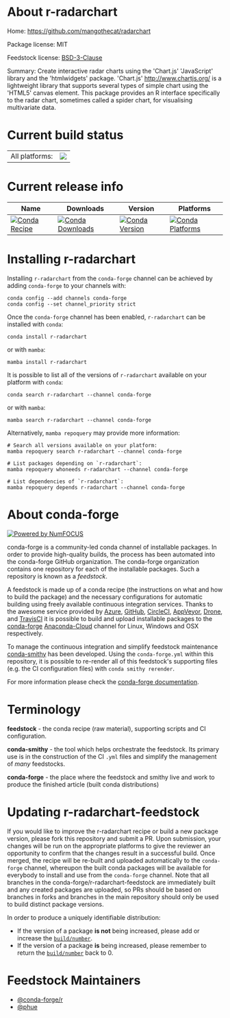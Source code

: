 About r-radarchart
==================

Home: https://github.com/mangothecat/radarchart

Package license: MIT

Feedstock license: [BSD-3-Clause](https://github.com/conda-forge/r-radarchart-feedstock/blob/main/LICENSE.txt)

Summary: Create interactive radar charts using the 'Chart.js' 'JavaScript' library and the 'htmlwidgets' package. 'Chart.js' <http://www.chartjs.org/> is a lightweight library that supports several types of simple chart using the 'HTML5' canvas element. This package provides an R interface specifically to the radar chart, sometimes called a spider chart, for visualising multivariate data.

Current build status
====================


<table><tr><td>All platforms:</td>
    <td>
      <a href="https://dev.azure.com/conda-forge/feedstock-builds/_build/latest?definitionId=14887&branchName=main">
        <img src="https://dev.azure.com/conda-forge/feedstock-builds/_apis/build/status/r-radarchart-feedstock?branchName=main">
      </a>
    </td>
  </tr>
</table>

Current release info
====================

| Name | Downloads | Version | Platforms |
| --- | --- | --- | --- |
| [![Conda Recipe](https://img.shields.io/badge/recipe-r--radarchart-green.svg)](https://anaconda.org/conda-forge/r-radarchart) | [![Conda Downloads](https://img.shields.io/conda/dn/conda-forge/r-radarchart.svg)](https://anaconda.org/conda-forge/r-radarchart) | [![Conda Version](https://img.shields.io/conda/vn/conda-forge/r-radarchart.svg)](https://anaconda.org/conda-forge/r-radarchart) | [![Conda Platforms](https://img.shields.io/conda/pn/conda-forge/r-radarchart.svg)](https://anaconda.org/conda-forge/r-radarchart) |

Installing r-radarchart
=======================

Installing `r-radarchart` from the `conda-forge` channel can be achieved by adding `conda-forge` to your channels with:

```
conda config --add channels conda-forge
conda config --set channel_priority strict
```

Once the `conda-forge` channel has been enabled, `r-radarchart` can be installed with `conda`:

```
conda install r-radarchart
```

or with `mamba`:

```
mamba install r-radarchart
```

It is possible to list all of the versions of `r-radarchart` available on your platform with `conda`:

```
conda search r-radarchart --channel conda-forge
```

or with `mamba`:

```
mamba search r-radarchart --channel conda-forge
```

Alternatively, `mamba repoquery` may provide more information:

```
# Search all versions available on your platform:
mamba repoquery search r-radarchart --channel conda-forge

# List packages depending on `r-radarchart`:
mamba repoquery whoneeds r-radarchart --channel conda-forge

# List dependencies of `r-radarchart`:
mamba repoquery depends r-radarchart --channel conda-forge
```


About conda-forge
=================

[![Powered by
NumFOCUS](https://img.shields.io/badge/powered%20by-NumFOCUS-orange.svg?style=flat&colorA=E1523D&colorB=007D8A)](https://numfocus.org)

conda-forge is a community-led conda channel of installable packages.
In order to provide high-quality builds, the process has been automated into the
conda-forge GitHub organization. The conda-forge organization contains one repository
for each of the installable packages. Such a repository is known as a *feedstock*.

A feedstock is made up of a conda recipe (the instructions on what and how to build
the package) and the necessary configurations for automatic building using freely
available continuous integration services. Thanks to the awesome service provided by
[Azure](https://azure.microsoft.com/en-us/services/devops/), [GitHub](https://github.com/),
[CircleCI](https://circleci.com/), [AppVeyor](https://www.appveyor.com/),
[Drone](https://cloud.drone.io/welcome), and [TravisCI](https://travis-ci.com/)
it is possible to build and upload installable packages to the
[conda-forge](https://anaconda.org/conda-forge) [Anaconda-Cloud](https://anaconda.org/)
channel for Linux, Windows and OSX respectively.

To manage the continuous integration and simplify feedstock maintenance
[conda-smithy](https://github.com/conda-forge/conda-smithy) has been developed.
Using the ``conda-forge.yml`` within this repository, it is possible to re-render all of
this feedstock's supporting files (e.g. the CI configuration files) with ``conda smithy rerender``.

For more information please check the [conda-forge documentation](https://conda-forge.org/docs/).

Terminology
===========

**feedstock** - the conda recipe (raw material), supporting scripts and CI configuration.

**conda-smithy** - the tool which helps orchestrate the feedstock.
                   Its primary use is in the construction of the CI ``.yml`` files
                   and simplify the management of *many* feedstocks.

**conda-forge** - the place where the feedstock and smithy live and work to
                  produce the finished article (built conda distributions)


Updating r-radarchart-feedstock
===============================

If you would like to improve the r-radarchart recipe or build a new
package version, please fork this repository and submit a PR. Upon submission,
your changes will be run on the appropriate platforms to give the reviewer an
opportunity to confirm that the changes result in a successful build. Once
merged, the recipe will be re-built and uploaded automatically to the
`conda-forge` channel, whereupon the built conda packages will be available for
everybody to install and use from the `conda-forge` channel.
Note that all branches in the conda-forge/r-radarchart-feedstock are
immediately built and any created packages are uploaded, so PRs should be based
on branches in forks and branches in the main repository should only be used to
build distinct package versions.

In order to produce a uniquely identifiable distribution:
 * If the version of a package **is not** being increased, please add or increase
   the [``build/number``](https://docs.conda.io/projects/conda-build/en/latest/resources/define-metadata.html#build-number-and-string).
 * If the version of a package **is** being increased, please remember to return
   the [``build/number``](https://docs.conda.io/projects/conda-build/en/latest/resources/define-metadata.html#build-number-and-string)
   back to 0.

Feedstock Maintainers
=====================

* [@conda-forge/r](https://github.com/conda-forge/r/)
* [@phue](https://github.com/phue/)

